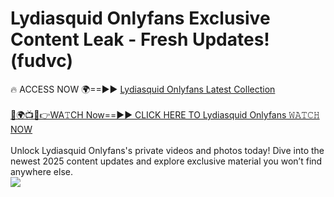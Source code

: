 # Lydiasquid Onlyfans Exclusive Content Leak - Fresh Updates! (fudvc)

🔥 ACCESS NOW 🌍==►► <a href="https://tinyurl.com/kvy9nzfs" rel="nofollow">Lydiasquid Onlyfans Latest Collection</a>
<br><br>
[🔴🌍📺📱👉WA𝚃CH Now==►► CLICK HERE TO Lydiasquid Onlyfans 𝚆𝙰𝚃𝙲𝙷 NOW](https://tinyurl.com/kvy9nzfs)
<br><br>
Unlock Lydiasquid Onlyfans's private videos and photos today! Dive into the newest 2025 content updates and explore exclusive material you won’t find anywhere else.
<br>
<a href="https://tinyurl.com/kvy9nzfs" rel="nofollow" data-target="animated-image.originalLink"><img src="https://camo.githubusercontent.com/8a4f000d20f83aca3bf7ec5f350d767afa0574a8a352519fd8cfa583a6f93a33/68747470733a2f2f692e696d6775722e636f6d2f644a486b345a712e676966" data-canonical-src="https://i.imgur.com/dJHk4Zq.gif" style="max-width: 100%; display: inline-block;" data-target="animated-image.originalImage"></a>
<br>
